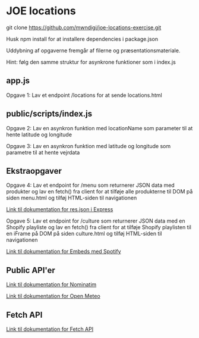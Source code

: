 # JOE locations

git clone https://github.com/mwndigi/joe-locations-exercise.git

Husk npm install for at installere dependencies i package.json

Uddybning af opgaverne fremgår af filerne og præsentationsmateriale.

Hint: følg den samme struktur for asynkrone funktioner som i index.js

## app.js 

Opgave 1: Lav et endpoint /locations for at sende locations.html

## public/scripts/index.js

Opgave 2: Lav en asynkron funktion med locationName som parameter til at hente latitude og longitude 

Opgave 3: Lav en asynkron funktion med latitude og longitude som parametre til at hente vejrdata

## Ekstraopgaver

Opgave 4: Lav et endpoint for /menu som returnerer JSON data med produkter og lav en fetch() fra client for at tilføje alle produkterne til DOM på siden menu.html og tilføj HTML-siden til navigationen

[Link til dokumentation for res.json i Express](https://expressjs.com/en/api.html#res.json)

Opgave 5: Lav et endpoint for /culture som returnerer JSON data med en Shopify playliste og lav en fetch() fra client for at tilføje Shopify playlisten til en iFrame på DOM på siden culture.html og tilføj HTML-siden til navigationen

[Link til dokumentation for Embeds med Spotify](https://developer.spotify.com/documentation/embeds)

## Public API'er

[Link til dokumentation for Nominatim](https://nominatim.org/release-docs/develop/api/Search/)

[Link til dokumentation for Open Meteo](https://open-meteo.com/en/docs)

## Fetch API

[Link til dokumentation for Fetch API](https://developer.mozilla.org/en-US/docs/Web/API/Fetch_API)
